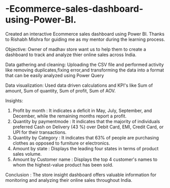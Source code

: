 # -Ecommerce-sales-dashboard-using-Power-BI.
Created an interactive Ecommerce sales dashboard using Power BI.
Thanks to Rishabh Mishra for guiding me as my mentor during the learning process.

Objective:
Owner of madhav store want us to help them to create a dashboard to track and analyze thier online sales across India.

Data gathering and cleaning:
Uploading the CSV file and performed activity like removing duplicates,fixing error,and transforming the data into a format that can be easily analyzed using Power Query

Data visualization:
Used data driven calculations and KPI's like Sum of amount, Sum of quantity, Sum of profit, Sum of AOV.

Insights:
1. Profit by month : It indicates a deficit in May, July, September, and December, while the remaining months report a profit.
2. Quantity by paymentmode : It indicates that the majority of individuals preferred Cash on Delivery (43 %) over Debit Card, EMI, Credit Card, or UPI for their transactions.
3. Quantity by Category : It indicates that 63% of people are purchasing clothes as opposed to furniture or electronics.
4. Amount by state : Displays the leading four states in terms of product sales volume.
5. Amount by Customer name :
Displays the top 4 customer's names to whom the highest-value product has been sold.

Conclusion :
The store insight dashboard offers valuable information for monitoring and analyzing their online sales throughout India.
